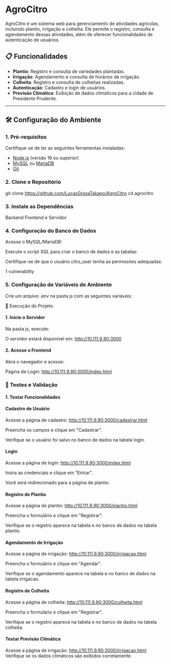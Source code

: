 # AgroCitro

AgroCitro é um sistema web para gerenciamento de atividades agrícolas, incluindo plantio, irrigação e colheita. Ele permite o registro, consulta e agendamento dessas atividades, além de oferecer funcionalidades de autenticação de usuários.

## 📋 Funcionalidades

- **Plantio**: Registro e consulta de variedades plantadas.
- **Irrigação**: Agendamento e consulta de horários de irrigação.
- **Colheita**: Registro e consulta de colheitas realizadas.
- **Autenticação**: Cadastro e login de usuários.
- **Previsão Climática**: Exibição de dados climáticos para a cidade de Presidente Prudente.

---

## 🛠️ Configuração do Ambiente

### 1. **Pré-requisitos**
Certifique-se de ter as seguintes ferramentas instaladas:
- [Node.js](https://nodejs.org/) (versão 16 ou superior)
- [MySQL](https://www.mysql.com/) ou [MariaDB](https://mariadb.org/)
- [Git](https://git-scm.com/)

### 2. **Clone o Repositório**
git clone https://github.com/LucasGrosaTakano/AgroCitro
cd agrocitro

### 3. Instale as Dependências
Backend
Frontend e Servidor
### 4. Configuração do Banco de Dados
Acesse o MySQL/MariaDB:

Execute o script SQL para criar o banco de dados e as tabelas:

Certifique-se de que o usuário citro_user tenha as permissões adequadas:

1 vulnerability
### 5. Configuração de Variáveis de Ambiente
Crie um arquivo .env na pasta js com as seguintes variáveis:

🚀 Execução do Projeto
#### 1. Inicie o Servidor
Na pasta js, execute:

O servidor estará disponível em: http://10.111.9.90:3000

#### 2. Acesse o Frontend
Abra o navegador e acesse:

Página de Login: http://10.111.9.90:3000/index.html
### 🧪 Testes e Validação
#### 1. Testar Funcionalidades
#### Cadastro de Usuário
Acesse a página de cadastro: http://10.111.9.90:3000/cadastrar.html

Preencha os campos e clique em "Cadastrar".

Verifique se o usuário foi salvo no banco de dados na tabela login.

#### Login

Acesse a página de login: http://10.111.9.90:3000/index.html

Insira as credenciais e clique em "Entrar".

Você será redirecionado para a página de plantio.

#### Registro de Plantio

Acesse a página de plantio: http://10.111.9.90:3000/plantio.html

Preencha o formulário e clique em "Registrar".

Verifique se o registro aparece na tabela e no banco de dados na tabela plantio.

#### Agendamento de Irrigação

Acesse a página de irrigação: http://10.111.9.90:3000/irrigacao.html

Preencha o formulário e clique em "Agendar".

Verifique se o agendamento aparece na tabela e no banco de dados na tabela irrigacao.

#### Registro de Colheita

Acesse a página de colheita: http://10.111.9.90:3000/colheita.html

Preencha o formulário e clique em "Registrar".

Verifique se o registro aparece na tabela e no banco de dados na tabela colheita.

#### Testar Previsão Climática
Acesse a página de irrigação: http://10.111.9.90:3000/irrigacao.html
Verifique se os dados climáticos são exibidos corretamente.
